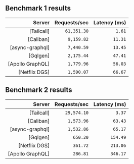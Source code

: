 ## Benchmark 1 results

<!-- PERFORMANCE_RESULTS_START_1 -->

| Server | Requests/sec | Latency (ms) |
|--------:|--------------:|--------------:|
| [Tailcall] | `61,351.30` | `1.61` |
| [Caliban] | `9,159.82` | `11.31` |
| [async-graphql] | `7,440.59` | `13.45` |
| [Gqlgen] | `2,175.44` | `47.41` |
| [Apollo GraphQL] | `1,779.96` | `56.03` |
| [Netflix DGS] | `1,590.07` | `66.67` |

<!-- PERFORMANCE_RESULTS_END_1 -->
## Benchmark 2 results

<!-- PERFORMANCE_RESULTS_START_2 -->

| Server | Requests/sec | Latency (ms) |
|--------:|--------------:|--------------:|
| [Tailcall] | `29,574.10` | `3.37` |
| [Caliban] | `1,573.96` | `63.43` |
| [async-graphql] | `1,532.86` | `65.17` |
| [Gqlgen] | `650.20` | `154.49` |
| [Netflix DGS] | `361.72` | `213.06` |
| [Apollo GraphQL] | `286.81` | `346.17` |

<!-- PERFORMANCE_RESULTS_END_2 -->
